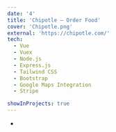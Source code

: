 ```yaml
---
date: '4'
title: 'Chipotle — Order Food'
cover: 'Chipotle.png'
external: 'https://chipotle.com/'
tech:
  - Vue
  - Vuex
  - Node.js
  - Express.js
  - Tailwind CSS
  - Bootstrap
  - Google Maps Integration
  - Stripe

showInProjects: true
---
```


-
